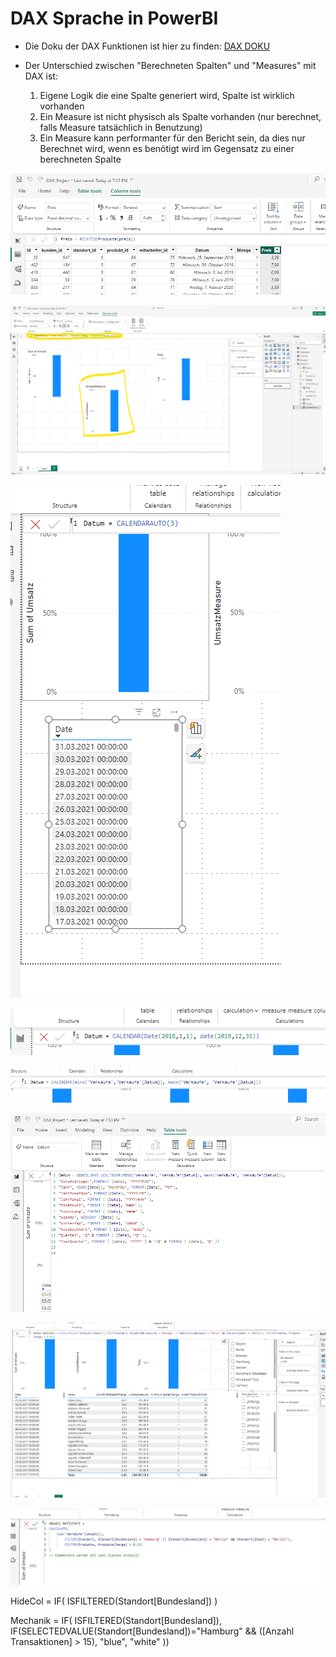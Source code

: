 # DAX Sprache in PowerBI

- Die Doku der DAX Funktionen ist hier zu finden: [DAX DOKU](https://learn.microsoft.com/de-de/dax/calendar-function-dax)

- Der Unterschied zwischen "Berechneten Spalten" und "Measures" mit DAX ist:

    1. Eigene Logik die eine Spalte generiert wird, Spalte ist wirklich vorhanden
    2. Ein Measure ist nicht physisch als Spalte vorhanden (nur berechnet, falls Measure tatsächlich in Benutzung)
    3. Ein Measure kann performanter für den Bericht sein, da dies nur Berechnet wird, wenn es benötigt wird im Gegensatz zu einer berechneten Spalte

![alt text](image.png)

![alt text](image-1.png)

![alt text](image-2.png)

![alt text](image-3.png)

![alt text](image-4.png)

![alt text](image-5.png)

![alt text](image-6.png)

![alt text](image-7.png)


HideCol = IF(
    ISFILTERED(Standort[Bundesland])
)


Mechanik = IF(
    ISFILTERED(Standort[Bundesland]),
    IF(SELECTEDVALUE(Standort[Bundesland])="Hamburg" && ([Anzahl Transaktionen] > 15), "blue",
    "white"
))